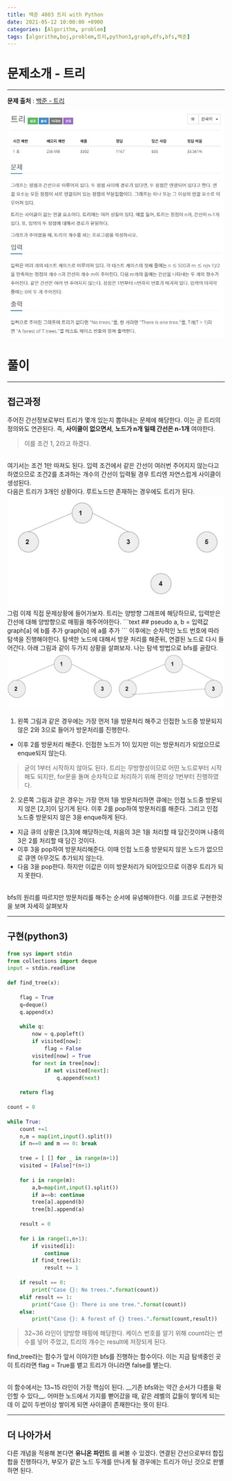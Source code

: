 ```yaml
---
title: 백준 4803 트리 with Python
date: 2021-05-12 10:00:00 +0900
categories: [Algorithm, problem]
tags: [algorithm,boj,problem,트리,python3,graph,dfs,bfs,백준]
---
```


# 문제소개 - 트리
---
__문제 출처__ : [백준 - 트리](https://www.acmicpc.net/problem/4803)

<img src="/assets/img/problems/boj4803.JPG">

# 풀이
---
## 접근과정

주어진 간선정보로부터 트리가 몇개 있는지 뽑아내는 문제에 해당한다. 이는 곧 트리의 정의와도 연관된다. 즉, __사이클이 없으면서__, __노드가 n개 일때 간선은 n-1개__ 여야한다.
> 이를 조건 1, 2라고 하겠다.

<br>
여기서는 조건 1만 따져도 된다. 입력 조건에서 같은 간선이 여러번 주어지지 않는다고 하였으므로 조건2를 초과하는 개수의 간선이 입력될 경우 트리엔 자연스럽게 사이클이 생성된다.

<br>
다음은 트리가 3개인 상황이다. 루트노드만 존재하는 경우에도 트리가 된다.

<img src="/assets/img/problems/boj4803-2.JPG">

<br>
그럼 이제 직접 문제상황에 들어가보자. 트리는 양방향 그래프에 해당하므로, 입력받은 간선에 대해 양방향으로 매핑을 해주어야한다.
```text
## pseudo
a, b = 입력값
graph[a] 에 b를 추가
graph[b] 에 a를 추가
```
이후에는 순차적인 노드 번호에 따라 탐색을 진행해야한다. 탐색한 노드에 대해서 방문 처리를 해준뒤, 연결된 노드로 다시 들어간다. 아래 그림과 같이 두가지 상황을 살펴보자. 나는 탐색 방법으로 bfs를 골랐다.


<img src="/assets/img/problems/boj4803-3.JPG">

1. 왼쪽 그림과 같은 경우에는 가장 먼저 1을 방문처리 해주고 인접한 노드중 방문되지 않은 2와 3으로 들어가 방문처리를 진행한다.
- 이후 2를 방문처리 해준다. 인접한 노드가 1이 있지만 이는 방문처리가 되었으므로 enque되지 않는다.  
> 굳이 1부터 시작하지 않아도 된다. 트리는 무방향성이므로 어떤 노드로부터 시작해도 되지만, for문을 돌며 순차적으로 처리하기 위해 편의상 1번부터 진행하였다.

2. 오른쪽 그림과 같은 경우는 가장 먼저 1을 방문처리하면 큐에는 인접 노드중 방문되지 않은 [2,3]이 담기게 된다. 이후 2를 pop하여 방문처리를 해준다. 그리고 인접 노드중 방문되지 않은 3을 enque하게 된다.
- 지금 큐의 상황은 [3,3]에 해당하는데, 처음의 3은 1을 처리할 때 담긴것이며 나중의 3은 2를 처리할 때 담긴 것이다.
- 이후 3을 pop하여 방문처리해준다. 이때 인접 노드중 방문되지 않은 노드가 없으므로 큐엔 아무것도 추가되지 않는다.
- 다음 3을 pop한다. 하지만 이값은 이미 방문처리가 되어있으므로 이경우 트리가 되지 못한다.

<br>
bfs의 원리를 따르지만 방문처리를 해주는 순서에 유념해야한다. 이를 코드로 구현한것을 보며 자세히 살펴보자

---
## 구현(python3)

```python
from sys import stdin
from collections import deque
input = stdin.readline

def find_tree(x):

    flag = True
    q=deque()
    q.append(x)

    while q:
        now = q.popleft()
        if visited[now]:
            flag = False
        visited[now] = True
        for next in tree[now]:
            if not visited[next]:
                q.append(next)

    return flag

count = 0

while True:
    count +=1
    n,m = map(int,input().split())
    if n==0 and m == 0: break

    tree = [ [] for _ in range(n+1)]
    visited = [False]*(n+1)

    for i in range(m):
        a,b=map(int,input().split())
        if a==b: continue
        tree[a].append(b)
        tree[b].append(a)

    result = 0

    for i in range(1,n+1):
        if visited[i]:
            continue
        if find_tree(i):
            result += 1

    if result == 0:
        print("Case {}: No trees.".format(count))
    elif result == 1:
        print("Case {}: There is one tree.".format(count))
    else:
        print("Case {}: A forest of {} trees.".format(count,result))
```
> 32~36 라인이 양방향 매핑에 해당한다. 케이스 번호를 알기 위해 count라는 변수를 넣어 주었고, 트리의 개수는 result에 저장되게 된다.

find_tree라는 함수가 앞서 이야기한 bfs를 진행하는 함수이다. 이는 지금 탐색중인 곳이 트리라면 flag = True를 뱉고 트리가 아니라면 false를 뱉는다.

<br>
이 함수에서는 13~15 라인이 가장 핵심이 된다. __기존 bfs와는 약간 순서가 다름을 확인할 수 있다__. 어떠한 노드에서 가지를 뻗어갔을 때, 같은 레벨의 값들이 쌓이게 되는데 이 값이 두번이상 쌓이게 되면 사이클이 존재한다는 뜻이 된다.

---
## 더 나아가서
다른 개념을 적용해 본다면 __유니온 파인드__ 를 써볼 수 있겠다. 연결된 간선으로부터 합집합을 진행하다가, 부모가 같은 노드 두개를 만나게 될 경우에는 트리가 아닌 것으로 판별하면 된다.
